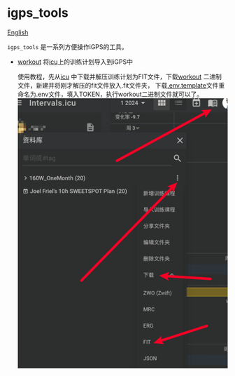 # igps_tools

[English](./README.md)

`igps_tools` 是一系列方便操作iGPS的工具。

- [workout](https://github.com/zzyandzzy/igps_tools/releases) 将[icu](https://intervals.icu/)上的训练计划导入到iGPS中

  使用教程，先从[icu](https://intervals.icu/)
  中下载并解压训练计划为FIT文件，下载[workout](https://github.com/zzyandzzy/igps_tools/releases)
  二进制文件，新建并将刚才解压的fit文件放入.fit文件夹，
  下载[.env.template](.env.template)文件重命名为.env文件，填入TOKEN，执行workout二进制文件就可以了。
  ![img.png](images/img.png)
